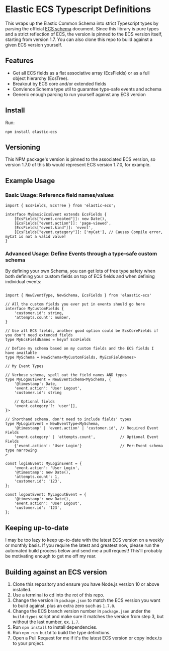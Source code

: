 # Elastic ECS Typescript Definitions

This wraps up the Elastic Common Schema into strict Typescript types by parsing the official [ECS schema]("https://github.com/elastic/ecs") document.  Since this library is pure types and a strict reflection of ECS, the version is pinned to the ECS version itself, starting from version 1.7.  You can also clone this repo to build against a given ECS version yourself.

## Features

- Get all ECS fields as a flat associative array (EcsFields) or as a full object hierarchy (EcsTree).
- Breakout by ECS core and/or extended fields
- Convience Schema type util to guarantee type-safe events and schema
- Generic enough parsing to run yourself against any ECS version

## Install

Run:

`npm install elastic-ecs`

## Versioning

This NPM package's version is pinned to the associated ECS version, so version 1.7.0 of this lib would represent ECS version 1.7.0, for example.

## Example Usage

### Basic Usage: Reference field names/values

```
import { EcsFields, EcsTree } from 'elastic-ecs';

interface MyBasicEcsEvent extends EcsFields {
    [EcsFields["event.created"]]: new Date(),
    [EcsFields["event.action"]]: 'page-viewed',
    [EcsFields["event.kind"]]: 'event',
    [EcsFields["event.category"]]: ['myCat'], // Causes Compile error, myCat is not a valid value!
}

```

### Advanced Usage: Define Events through a type-safe custom schema

By defining your own Schema, you can get lots of free type safety when both defining your custom fields on top of ECS fields and when defining individual events:

```

import { NewEventType, NewSchema, EcsFields } from 'elaastic-ecs'

// All the custom fields you ever put in events should go here
interface MyCustomFields {
    'customer.id': string,
    'attempts.count': number,
}

// Use all ECS fields, another good option could be EcsCoreFields if you don't need extended fields
type MyEcsFieldNames = keyof EcsFields 

// Define my schema based on my custom fields and the ECS fields I have available
type MySchema = NewSchema<MyCustomFields, MyEcsFieldNames>

// My Event Types

// Verbose schema, spell out the field names AND types
type MyLogoutEvent = NewEventSchema<MySchema, {
    '@timestamp': Date,
    'event.action': 'User Logout',
    'customer.id': string
    
    // Optional fields
    'event.category'?: 'user'[],
}>

// Shorthand schema, don't need to include fields' types
type MyLoginEvent = NewEventType<MySchema, 
    '@timestamp' | 'event.action' | 'customer.id', // Required Event Fields
    'event.category' | 'attempts.count',           // Optional Event Fields
    {'event.action': 'User Login'}                 // Per-Event schema type narrowing
>

const loginEvent: MyLoginEvent = {
    'event.action': 'User Login',
    '@timestamp': new Date(),
    'attempts.count': 1,
    'customer.id': '123',
};

const logoutEvent: MyLogoutEvent = {
    '@timestamp': new Date(),
    'event.action': 'User Logout',
    'customer.id': '123',
};

```

## Keeping up-to-date

I may be too lazy to keep up-to-date with the latest ECS version on a weekly or monthly basis.  If you require the latest and greatest now,
please run the automated build process below and send me a pull request!  This'll probably be motivating enough to get me off my rear.

## Building against an ECS version

1. Clone this repository and ensure you have Node.js version 10 or above installed.
2. Use a terminal to cd into the rot of this repo.
3. Change the version in `package.json` to match the ECS version you want to build against, plus an extra zero such as `1.7.0`.
4. Change the ECS branch version number in `package.json` under the `build-types` script and make sure it matches the version from step 3, but without the last number, ex. `1.7`.
5. Run `npm install` to install dependencies.
6. Run `npm run build` to build the type definitions.
7. Open a Pull Request for me if it's the latest ECS version or copy index.ts to your project.